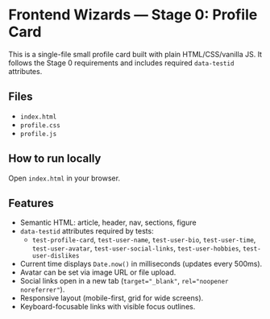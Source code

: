 # Frontend Wizards — Stage 0: Profile Card

This is a single-file small profile card built with plain HTML/CSS/vanilla JS.
It follows the Stage 0 requirements and includes required `data-testid` attributes.

## Files
- `index.html`
- `profile.css`
- `profile.js`

## How to run locally
Open `index.html` in your browser.

## Features
- Semantic HTML: article, header, nav, sections, figure
- `data-testid` attributes required by tests:
  - `test-profile-card`, `test-user-name`, `test-user-bio`, `test-user-time`,
    `test-user-avatar`, `test-user-social-links`, `test-user-hobbies`, `test-user-dislikes`
- Current time displays `Date.now()` in milliseconds (updates every 500ms).
- Avatar can be set via image URL or file upload.
- Social links open in a new tab (`target="_blank"`, `rel="noopener noreferrer"`).
- Responsive layout (mobile-first, grid for wide screens).
- Keyboard-focusable links with visible focus outlines.
